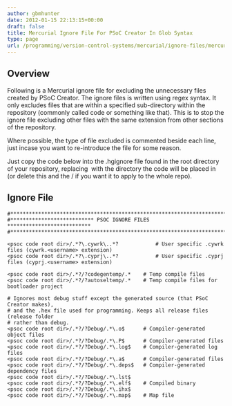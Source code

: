 ```yaml
---
author: gbmhunter
date: 2012-01-15 22:13:15+00:00
draft: false
title: Mercurial Ignore File For PSoC Creator In Glob Syntax
type: page
url: /programming/version-control-systems/mercurial/ignore-files/mercurial-ignore-file-code-for-psoc-creator
---
```


## Overview

Following is a Mercurial ignore file for excluding the unnecessary files created by PSoC Creator. The ignore files is written using regex syntax. It only excludes files that are within a specified sub-directory within the repository (commonly called code or something like that). This is to stop the ignore file excluding other files with the same extension from other sections of the repository.

Where possible, the type of file excluded is commented beside each line, just incase you want to re-introduce the file for some reason.

Just copy the code below into the .hgignore file found in the root directory of your repository, replacing <psoc code root dir> with the directory the code will be placed in (or delete this and the / if you want it to apply to the whole repo).

## Ignore File

```
#*************************************************************************
#*************************** PSOC IGNORE FILES ***************************
#*************************************************************************

<psoc code root dir>/.*?\.cywrk\..*? 			# User specific .cywrk files (cywrk.<username> extension)
<psoc code root dir>/.*?\.cyprj\..*? 			# User specific .cyprj files (cyprj.<username> extension)

<psoc code root dir>/.*?/?codegentemp/.* 	# Temp compile files
<psoc code root dir>/.*?/?autoseltemp/.* 	# Temp compile files for bootloader project
    
# Ignores most debug stuff except the generated source (that PSoC Creator makes),
# and the .hex file used for programming. Keeps all release files (release folder
# rather than debug.
<psoc code root dir>/.*?/?Debug/.*\.o$    	# Compiler-generated object files
<psoc code root dir>/.*?/?Debug/.*\.P$    	# Compiler-generated files
<psoc code root dir>/.*?/?Debug/.*\.log$  	# Compiler-generated log files
<psoc code root dir>/.*?/?Debug/.*\.a$    	# Compiler-generated files
<psoc code root dir>/.*?/?Debug/.*\.deps$ 	# Compiler-generated dependency files
<psoc code root dir>/.*?/?Debug/.*\.lst$
<psoc code root dir>/.*?/?Debug/.*\.elf$	# Compiled binary
<psoc code root dir>/.*?/?Debug/.*\.ihx$
<psoc code root dir>/.*?/?Debug/.*\.map$	# Map file
```